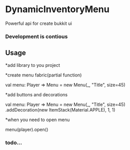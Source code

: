 # DynamicInventoryMenu
Powerful api for create bukkit ui

### Development is contious


## Usage
*add library to you project

*create menu fabric(partial function)

val menu: Player => Menu = new Menu(_, "Title", size=45)

*add buttons and decorations

val menu: Player => Menu = new Menu(_, "Title", size=45)
  .addDecoration(new ItemStack(Material.APPLE), 1, 1)
  
*when you need to open menu

menu(player).open()

### todo...



